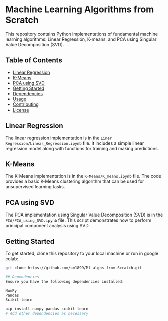 # Machine Learning Algorithms from Scratch

This repository contains Python implementations of  fundamental machine learning algorithms: Linear Regression, K-means, and PCA using Singular Value Decomposition (SVD).

## Table of Contents

- [Linear Regression](#linear-regression)
- [K-Means](#k-means)
- [PCA using SVD](#pca-using-svd)
- [Getting Started](#getting-started)
- [Dependencies](#dependencies)
- [Usage](#usage)
- [Contributing](#contributing)
- [License](#license)

## Linear Regression

The linear regression implementation is in the `Liner Regression/Linear_Regression.ipynb` file. It includes a simple linear regression model along with functions for training and making predictions.

## K-Means

The K-Means implementation is in the `K-Means/K_means.ipynb` file. The code provides a basic K-Means clustering algorithm that can be used for unsupervised learning tasks.

## PCA using SVD

The PCA implementation using Singular Value Decomposition (SVD) is in the `PCA/PCA_using_SVD.ipynb` file. This script demonstrates how to perform principal component analysis using SVD.

## Getting Started

To get started, clone this repository to your local machine or run in google colab:

```bash
git clone https://github.com/sm1899/Ml-algos-from-Scratch.git

## Dependencies
Ensure you have the following dependencies installed:

NumPy
Pandas
Scikit-learn

pip install numpy pandas scikit-learn
# Add other dependencies as necessary
